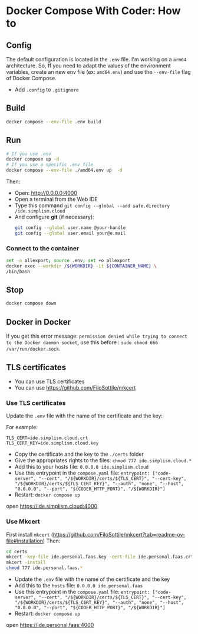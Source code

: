 # Docker Compose With Coder: How to

## Config

The default configuration is located in the `.env` file.
I'm working on a `arm64` architecture. So, ff you need to adapt the values of the environment variables, create an new env file (ex: `amd64.env`) and use the `--env-file` flag of Docker Compose.

- Add `.config` to `.gitignore`


## Build
```bash
docker compose --env-file .env build
```

## Run
```bash
# If you use .env
docker compose up -d
# If you use a specific .env file
docker compose --env-file ./amd64.env up  -d
```
Then: 
- Open: http://0.0.0.0:4000
- Open a terminal from the Web IDE
- Type this command `git config --global --add safe.directory /ide.simplism.cloud`
- And configure **git** (if necessary):
  ```bash
  git config --global user.name @your-handle
  git config --global user.email your@e.mail
  ```

### Connect to the container
```bash
set -o allexport; source .env; set +o allexport
docker exec --workdir /${WORKDIR} -it ${CONTAINER_NAME} \
/bin/bash
```

## Stop
```bash
docker compose down
```

## Docker in Docker

If you get this error message: `permission denied while trying to connect to the Docker daemon socket`, use this before : `sudo chmod 666 /var/run/docker.sock`.

## TLS certificates

- You can use TLS certificates
- You can use https://github.com/FiloSottile/mkcert

### Use TLS certificates

Update the `.env` file with the name of the certificate and the key:

For example:
```
TLS_CERT=ide.simplism.cloud.crt
TLS_CERT_KEY=ide.simplism.cloud.key
```

- Copy the certificate and the key to the `./certs` folder
- Give the appropriates rights to the files: `chmod 777 ide.simplism.cloud.*`
- Add this to your hosts file: `0.0.0.0 ide.simplism.cloud`
- Use this entrypoint in the `compose.yaml` file: `entrypoint: ["code-server", "--cert", "/${WORKDIR}/certs/${TLS_CERT}", "--cert-key", "/${WORKDIR}/certs/${TLS_CERT_KEY}", "--auth", "none", "--host", "0.0.0.0", "--port", "${CODER_HTTP_PORT}", "/${WORKDIR}"]`
- Restart: `docker compose up`

open https://ide.simplism.cloud:4000

### Use Mkcert

First install `mkcert` (https://github.com/FiloSottile/mkcert?tab=readme-ov-file#installation)
Then:

```bash
cd certs
mkcert -key-file ide.personal.faas.key -cert-file ide.personal.faas.crt personal.faas "*.personal.faas"
mkcert -install
chmod 777 ide.personal.faas.*
```

- Update the `.env` file with the name of the certificate and the key
- Add this to the `hosts` file: `0.0.0.0 ide.personal.faas`
- Use this entrypoint in the `compose.yaml` file: `entrypoint: ["code-server", "--cert", "/${WORKDIR}/certs/${TLS_CERT}", "--cert-key", "/${WORKDIR}/certs/${TLS_CERT_KEY}", "--auth", "none", "--host", "0.0.0.0", "--port", "${CODER_HTTP_PORT}", "/${WORKDIR}"]`
- Restart: `docker compose up`

open https://ide.personal.faas:4000
